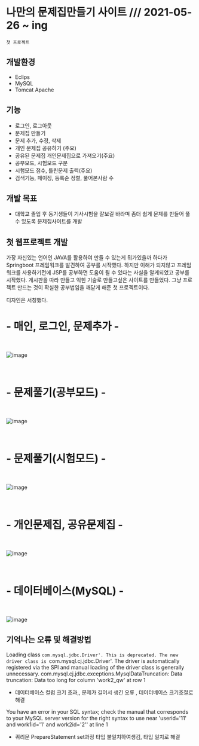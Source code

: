   <h1>나만의 문제집만들기 사이트 ///
	2021-05-26 ~ ing</h1>
    
    첫 프로젝트
	
  <h2>개발환경</h2>
  
  - Eclips
  - MySQL
  - Tomcat Apache
  
  <h2>기능</h2>
  
  - 로그인, 로그아웃
  - 문제집 만들기
  - 문제 추가, 수정, 삭제
  - 개인 문제집 공유하기 (주요)
  - 공유된 문제집 개인문제집으로 가져오기(주요)
  - 공부모드, 시험모드 구분
  - 시험모드 점수, 틀린문제 출력(주요)
  - 검색기능, 페이징, 등록순 정렬, 풀어본사람 수
  
  
  <h2>개발 목표</h2>
  
  - 대학교 졸업 후 동기생들이 기사시험을 잘보길 바라며 좀더 쉽게 문제를 만들어 풀 수 있도록 문제집사이트를 개발


  <h2>첫 웹프로젝트 개발</h2>
  가장 자신있는 언어인 JAVA를 활용하여 만들 수 있는게 뭐가있을까 하다가 Springboot 프레임워크를 발견하여 공부를 시작했다. 하지만 이해가 되지않고 프레임워크를 사용하기전에
  JSP를 공부하면 도움이 될 수 있다는 사실을 알게되었고 공부를 시작했다. 게시판을 따라 만들고 익힌 기술로 만들고싶은 사이트를 만들었다.
  그냥 프로젝트 만드는 것이 확실한 공부법임을 깨닫게 해준 첫 프로젝트이다.
  
  
  
  디자인은 서칭했다.
<br/>
  
  <h1>- 매인, 로그인, 문제추가 -</h1>
  
<br/>
  
  ![image](https://user-images.githubusercontent.com/64072136/120912681-2b7a5e80-c6cc-11eb-9e3d-8c40c453bcda.png)
  
<br/>
  <h1>- 문제풀기(공부모드) -</h1>
  
<br/>
  
  ![image](https://user-images.githubusercontent.com/64072136/120912943-68475500-c6ce-11eb-96d0-7c965d376afa.png)

<br/>

  <h1>- 문제풀기(시험모드) -</h1>
  <br/>
    
    
![image](https://user-images.githubusercontent.com/64072136/120913523-a8a8d200-c6d2-11eb-9c9b-774921a95d63.png)

<br/>
<h1>- 개인문제집, 공유문제집 -</h1>
<br/>

![image](https://user-images.githubusercontent.com/64072136/120913892-587f3f00-c6d5-11eb-85a9-af6caaed2733.png)


<br/>

  <h1>- 데이터베이스(MySQL) -</h1>
  <br/>

![image](https://user-images.githubusercontent.com/64072136/121827558-73663a80-ccf7-11eb-9faa-1d7a9973f5f0.png)


  
<h2>기억나는 오류 및 해결방법</h2>

Loading class `com.mysql.jdbc.Driver'. This is deprecated. The new driver class is `com.mysql.cj.jdbc.Driver'. The driver is automatically registered via the SPI and manual loading of the driver class is generally unnecessary.
com.mysql.cj.jdbc.exceptions.MysqlDataTruncation: Data truncation: Data too long for column 'work2_qw' at row 1
 - 데이터베이스 컬럼 크기 초과,, 문제가 길어서 생긴 오류 , 데이터베이스 크기조절로해결
  
You have an error in your SQL syntax; check the manual that corresponds to your MySQL server version for the right syntax to use near 'userid='11' and work1id='1' and work2id='2'' at line 1
 - 쿼리문 PrepareStatement set과정 타입 불일치하여생김, 타입 일치로 해결
  
